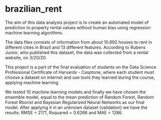 # brazilian_rent
The aim of this data analysis project is to create an automated model of prediction to property rental values
without human bias using regression machine learning algorithms.

The data files consists of information from about 10.692 houses to rent in different cities in Brazil and
13 different features. According to Rubens Junior, who published this dataset, the data was collected from
a rental website, on 3/20/20.

This project is a part of the final evaluation of students on the Data Science Professional Certificate of
Harvardx - Casptone, where each student must choose a dataset on internet and use tools they learned
during the course, applying machine learning.

We tested 10 machine learning models and finally we have chosen the ensemble model, equal to the mean
prediction of Random Forest, Random Forest Rborist and Bayesian Regularized Neural Networks as our final
model. After applying it in an unknown dataset (validation) we have the results: RMSE = 2171, Rsquared
= 0.6266 and MAE = 1286.
